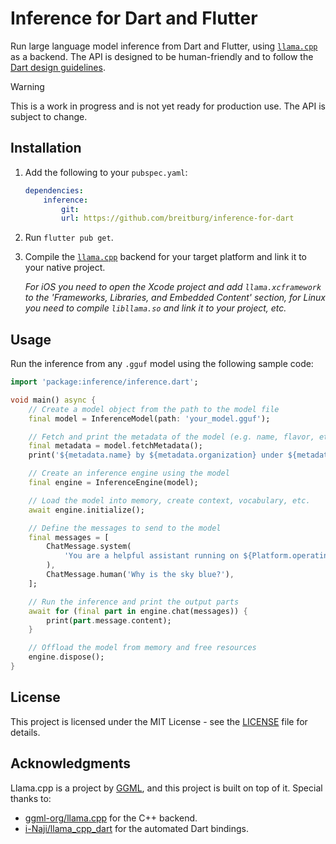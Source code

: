 # Inference for Dart and Flutter

Run large language model inference from Dart and Flutter, using [`llama.cpp`](https://github.com/ggml-org/llama.cpp) as a backend. The API is designed to be human-friendly and to follow the [Dart design guidelines](https://dart.dev/effective-dart/design).

> [!WARNING]  
> This is a work in progress and is not yet ready for production use. The API is subject to change.

## Installation

1. Add the following to your `pubspec.yaml`:
    ```yaml
    dependencies:
        inference:
            git:
            url: https://github.com/breitburg/inference-for-dart
    ```

2. Run `flutter pub get`.

3. Compile the [`llama.cpp`](https://github.com/ggml-org/llama.cpp) backend for your target platform and link it to your native project.

    _For iOS you need to open the Xcode project and add `llama.xcframework` to the 'Frameworks, Libraries, and Embedded Content' section, for Linux you need to compile `libllama.so` and link it to your project, etc._

## Usage

Run the inference from any `.gguf` model using the following sample code:

```dart
import 'package:inference/inference.dart';

void main() async {
    // Create a model object from the path to the model file
    final model = InferenceModel(path: 'your_model.gguf');

    // Fetch and print the metadata of the model (e.g. name, flavor, etc.)
    final metadata = model.fetchMetadata();
    print('${metadata.name} by ${metadata.organization} under ${metadata.license}');

    // Create an inference engine using the model
    final engine = InferenceEngine(model);

    // Load the model into memory, create context, vocabulary, etc.
    await engine.initialize();

    // Define the messages to send to the model
    final messages = [
        ChatMessage.system(
            'You are a helpful assistant running on ${Platform.operatingSystem}.'
        ),
        ChatMessage.human('Why is the sky blue?'),
    ];

    // Run the inference and print the output parts
    await for (final part in engine.chat(messages)) {
        print(part.message.content);
    }

    // Offload the model from memory and free resources
    engine.dispose();
}
```

## License

This project is licensed under the MIT License - see the [LICENSE](LICENSE) file for details.

## Acknowledgments

Llama.cpp is a project by [GGML](https://ggml.ai/), and this project is built on top of it. Special thanks to:

- [ggml-org/llama.cpp](https://github.com/ggml-org/llama.cpp) for the C++ backend.
- [i-Naji/llama_cpp_dart](https://github.com/i-Naji/llama_cpp_dart) for the automated Dart bindings.
